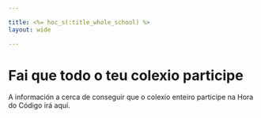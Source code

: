 ```yaml
---

title: <%= hoc_s(:title_whole_school) %>
layout: wide

---
```



# Fai que todo o teu colexio participe

A información a cerca de conseguir que o colexio enteiro participe na Hora do Código irá aquí.

